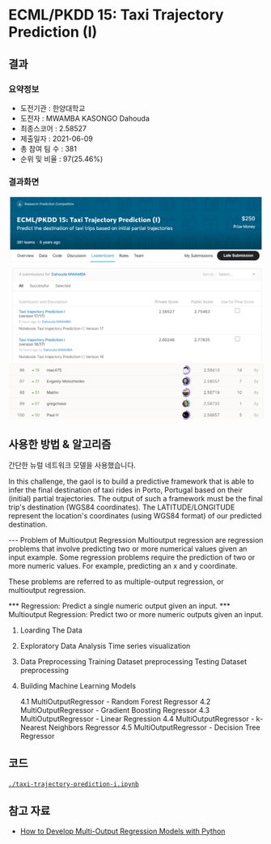 # ECML/PKDD 15: Taxi Trajectory Prediction (I)

## 결과

### 요약정보

- 도전기관 : 한양대학교
- 도전자 : MWAMBA KASONGO Dahouda
- 최종스코어 : 2.58527
- 제출일자 : 2021-06-09
- 총 참여 팀 수 : 381
- 순위 및 비율 : 97(25.46%)

### 결과화면

![leaderboard](./img/screenshot_comp.png)
![leaderboard](./img/screenshot_comp_score.png)
![leaderboard](./img/screenshot_ranking.png)

## 사용한 방법 & 알고리즘

간단한 뉴럴 네트워크 모델을 사용했습니다.

In this challenge, the gaol is to build a predictive framework that is able to infer the final destination of taxi rides in Porto, Portugal based on their (initial) partial trajectories. The output of such a framework must be the final trip's destination (WGS84 coordinates). 
The LATITUDE/LONGITUDE represent the location's coordinates (using WGS84 format) of our predicted destination.

---  Problem of Multioutput Regression
Multioutput regression are regression problems that involve predicting two or more numerical values given an input example.
Some regression problems require the prediction of two or more numeric values. For example, predicting an x and y coordinate.

These problems are referred to as multiple-output regression, or multioutput regression.

*** Regression: Predict a single numeric output given an input.
*** Multioutput Regression: Predict two or more numeric outputs given an input.

1. Loarding The Data
2. Exploratory Data Analysis
    Time series visualization
3. Data Preprocessing
    Training Dataset preprocessing
    Testing Dataset preprocessing
4. Building Machine Learning Models

    4.1 MultiOutputRegressor - Random Forest Regressor
    4.2 MultiOutputRegressor - Gradient Boosting Regressor
    4.3 MultiOutputRegressor - Linear Regression
    4.4 MultiOutputRegressor - k-Nearest Neighbors Regressor
    4.5 MultiOutputRegressor - Decision Tree Regressor

## 코드

[`./taxi-trajectory-prediction-i.ipynb`](./taxi-trajectory-prediction-i.ipynb)

## 참고 자료

- [How to Develop Multi-Output Regression Models with Python](https://machinelearningmastery.com/multi-output-regression-models-with-python/)
